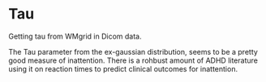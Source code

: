# Tau
Getting tau from WMgrid in Dicom data.

The Tau parameter from the ex-gaussian distribution, seems to be a pretty good measure of inattention. There is a rohbust amount of ADHD literature using it on reaction times to predict clinical outcomes for inattention.
